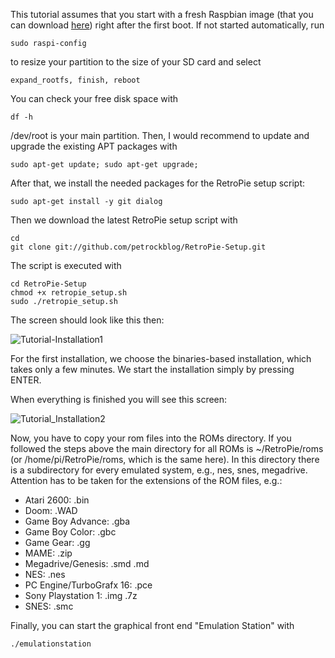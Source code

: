 This tutorial assumes that you start with a fresh Raspbian image (that you can download [here](http://www.raspberrypi.org/downloads)) right after the first boot.
If not started automatically, run

    sudo raspi-config

 to resize your partition to the size of your SD card and select

    expand_rootfs, finish, reboot

You can check your free disk space with

    df -h

/dev/root is your main partition. Then, I would recommend to update and upgrade the existing APT packages with

    sudo apt-get update; sudo apt-get upgrade;

After that, we install the needed packages for the RetroPie setup script:

    sudo apt-get install -y git dialog

Then we download the latest RetroPie setup script with

    cd
    git clone git://github.com/petrockblog/RetroPie-Setup.git

The script is executed with

    cd RetroPie-Setup
    chmod +x retropie_setup.sh
    sudo ./retropie_setup.sh

The screen should look like this then:

![Tutorial-Installation1](https://github.com/petrockblog/RetroPie-Setup/raw/master/wiki/images/tutorial_installation1.png)

For the first installation, we choose the binaries-based installation, which takes only a few minutes. We start the installation simply by pressing ENTER.

When everything is finished you will see this screen:

![Tutorial_Installation2](https://github.com/petrockblog/RetroPie-Setup/raw/master/wiki/images/tutorial_installation2.png)

Now, you have to copy your rom files into the ROMs directory. If you followed the steps above the main directory for all ROMs is ~/RetroPie/roms (or /home/pi/RetroPie/roms, which is the same here). In this directory there is a subdirectory for every emulated system, e.g., nes, snes, megadrive. Attention has to be taken for the extensions of the ROM files, e.g.:
* Atari 2600: .bin
* Doom: .WAD
* Game Boy Advance: .gba
* Game Boy Color: .gbc
* Game Gear: .gg
* MAME: .zip
* Megadrive/Genesis: .smd .md
* NES: .nes
* PC Engine/TurboGrafx 16: .pce
* Sony Playstation 1: .img .7z
* SNES: .smc

Finally, you can start the graphical front end "Emulation Station" with

    ./emulationstation
